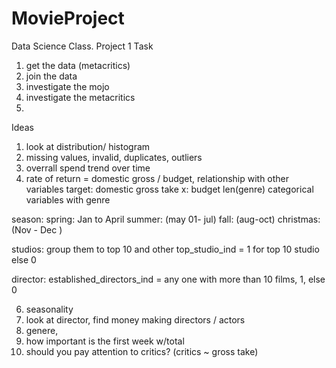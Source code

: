 # MovieProject
Data Science Class. Project 1
Task
1. get the data (metacritics)
2. join the data 
3. investigate the mojo
4. investigate the metacritics
5.

Ideas 
1. look at distribution/ histogram
2. missing values, invalid, duplicates, outliers
4. overrall spend trend over time 
5. rate of return = domestic gross /  budget,  relationship with other variables
target: domestic gross take
x:
budget
len(genre)
categorical variables with genre

season:
spring: Jan to April
summer: (may 01- jul)
fall: (aug-oct)
christmas: (Nov - Dec )

studios:
group them to top 10 and other
top_studio_ind = 1 for top 10 studio else 0

director:
established_directors_ind = any one with more than 10 films, 1, else 0


6. seasonality
7. look at director, find money making directors / actors
8. genere, 
9. how important is the first week w/total
10. should you pay attention to critics?  (critics ~ gross take)
